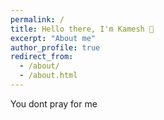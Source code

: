 ```yaml
---
permalink: /
title: Hello there, I'm Kamesh 🤖
excerpt: "About me"
author_profile: true
redirect_from: 
  - /about/
  - /about.html
---
```


You dont pray for me 
